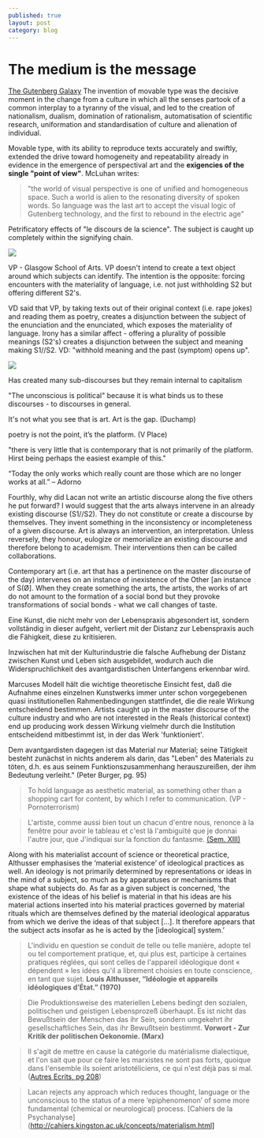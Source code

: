 ```yaml
---
published: true
layout: post
category: blog
---
```

# The medium is the message
[The Gutenberg Galaxy](https://en.wikipedia.org/wiki/The_Gutenberg_Galaxy)
The invention of movable type was the decisive moment in the change from a culture in which all the senses partook of a common interplay to a tyranny of the visual, and led to the creation of nationalism, dualism, domination of rationalism, automatisation of scientific research, uniformation and standardisation of culture and alienation of individual.

Movable type, with its ability to reproduce texts accurately and swiftly, extended the drive toward homogeneity and repeatability already in evidence in the emergence of perspectival art and the __exigencies of the single "point of view"__. McLuhan writes:

> "the world of visual perspective is one of unified and homogeneous space. Such a world is alien to the resonating diversity of spoken words. So language was the last art to accept the visual logic of Gutenberg technology, and the first to rebound in the electric age"

Petrificatory effects of "le discours de la science". The subject is caught up completely within the signifying chain.

![](http://nosubject.com/images/7/7f/GRAPHOFDESIRE-ONE.jpg)

VP - Glasgow School of Arts. VP doesn't intend to create a text object around which subjects can identify. The intention is the opposite: forcing encounters with the materiality of language, i.e. not just withholding S2 but offering different S2's.

VD said that VP, by taking texts out of their original context (i.e. rape jokes) and reading them as poetry, creates a disjunction between the subject of the enunciation and the enunciated, which exposes the materiality of language. Irony has a similar affect - offering a plurality of possible meanings (S2's) creates a disjunction between the subject and meaning making S1//S2. VD: "withhold meaning and the past (symptom) opens up".

![](/images/extracts.jpg)

Has created many sub-discourses but they remain internal to capitalism

"The unconscious is political" because it is what binds us to these discourses - to discourses in general.



It's not what you see that is art. Art is the gap. (Duchamp)

poetry is not the point, it’s the platform. (V Place)

"there is very little that is contemporary that is not primarily of the platform. Hirst being perhaps the easiest example of this."



“Today the only works which really count are those which are no longer works at all.” – Adorno

Fourthly, why did Lacan not write an artistic discourse along the five others he put forward? 
I would suggest that the arts always intervene in an already existing discourse (S1//S2). They do not constitute or create a discourse by themselves. They invent something in the inconsistency or incompleteness of a given discourse. Art is always an intervention, an interpretation. Unless reversely, they honour, eulogize or memorialize an existing discourse and therefore belong to academism. Their interventions then can be called collaborations.

Contemporary art (i.e. art that has a pertinence on the master discourse of the day) intervenes on an instance of inexistence of the Other [an  instance  of  S(Ø]. When they create something the arts, the artists, the works of art do not amount to the formation of a social bond but they provoke transformations of social bonds - what we call changes of taste. 

Eine Kunst, die nicht mehr von der Lebenspraxis abgesondert ist, sondern vollständig in dieser aufgeht, verliert mit der Distanz zur Lebenspraxis auch die Fähigkeit, diese zu kritisieren.

Inzwischen hat mit der Kulturindustrie die falsche Aufhebung der Distanz zwischen Kunst und Leben sich ausgebildet, wodurch auch die Widerspruchlichkeit des avantgardistischen Unterfangens erkennbar wird. 

Marcuses Modell hält die wichtige theoretische Einsicht fest, daß die Aufnahme eines einzelnen Kunstwerks immer unter schon vorgegebenen quasi institutionellen Rahmenbedingungen stattfindet, die die reale Wirkung entscheidend bestimmen. Artists caught up in the master discourse of the culture industry and who are not interested in the Reals (historical context) end up producing work dessen Wirkung vielmehr durch die Institution entscheidend mitbestimmt ist, in der das Werk 'funktioniert'. 


Dem avantgardisten dagegen ist das Material nur Material; seine Tätigkeit besteht zunächst in nichts anderem als darin, das "Leben" des Materials zu töten, d.h. es aus seinem Funktionszusammenhang herauszureißen, der ihm Bedeutung verleiht." (Peter Burger, pg. 95)
 
> To hold language as aesthetic material, as something other than a shopping cart for content, by which I refer to communication. (VP - Pornoterrorism)

> L'artiste, comme aussi bien tout un chacun d'entre nous, renonce à la fenêtre pour avoir le tableau et c'est là l'ambiguïté que je donnai l'autre jour, que J'indiquai sur la fonction du fantasme. [(Sem. XIII)](http://gaogoa.free.fr/Seminaires_HTML/13-OP/OP25051966.htm)

Along with his materialist account of science or theoretical practice, Althusser emphasises the ‘material existence’ of ideological practices as well. An ideology is not primarily determined by representations or ideas in the mind of a subject, so much as by apparatuses or mechanisms that shape what subjects do. As far as a given subject is concerned, ‘the existence of the ideas of his belief is material in that his ideas are his material actions inserted into his material practices governed by material rituals which are themselves defined by the material ideological apparatus from which we derive the ideas of that subject […]. It therefore appears that the subject acts insofar as he is acted by the [ideological] system.’


> L'individu en question se conduit de telle ou telle manière, adopte tel ou tel comportement pratique, et, qui plus est, participe à certaines pratiques réglées, qui sont celles de l'appareil idéologique dont « dépendent » les idées qu'il a librement choisies en toute conscience, en tant que sujet. __Louis Althusser, “Idéologie et appareils idéologiques d’État.” (1970)__

> Die Produktionsweise des materiellen Lebens bedingt den sozialen, politischen und geistigen Lebensprozeß überhaupt. Es ist nicht das Bewußtsein der Menschen das ihr Sein, sondern umgekehrt ihr gesellschaftliches Sein, das ihr Bewußtsein bestimmt. __Vorwort - Zur Kritik der politischen Oekonomie. (Marx)__

> Il s'agit de mettre en cause la catégorie du matérialisme dialectique, et l'on sait que pour ce faire les marxistes ne sont pas forts, quoique dans l'ensemble ils soient aristotéliciens, ce qui n'est déjà pas si mal. ([Autres Ecrits, pg 208](http://www.psychaanalyse.com/pdf/lacan_bibliographie_livre_Autres_Ecrits.pdf))

> Lacan rejects any approach which reduces thought, language or the unconscious to the status of a mere ‘epiphenomenon’ of some more fundamental (chemical or neurological) process. [Cahiers de la Psychanalyse](http://cahiers.kingston.ac.uk/concepts/materialism.html]



